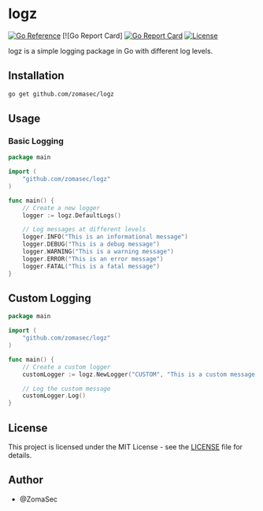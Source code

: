 # logz
[![Go Reference](https://pkg.go.dev/badge/github.com/zomasec/logz.svg)](https://pkg.go.dev/github.com/zomasec/logz) [![Go Report Card]
[![Go Report Card](https://goreportcard.com/badge/github.com/zomasec/logz)](https://goreportcard.com/report/github.com/zomasec/logz)
[![License](https://img.shields.io/github/license/zomasec/logz)](https://github.com/zomasec/logz/blob/main/LICENSE)

logz is a simple logging package in Go with different log levels.

## Installation

```bash
go get github.com/zomasec/logz
```

## Usage

### Basic Logging
```go
package main

import (
    "github.com/zomasec/logz"
)

func main() {
    // Create a new logger
    logger := logz.DefaultLogs()

    // Log messages at different levels
    logger.INFO("This is an informational message")
    logger.DEBUG("This is a debug message")
    logger.WARNING("This is a warning message")
    logger.ERROR("This is an error message")
    logger.FATAL("This is a fatal message")
}
```
## Custom Logging

```go
package main

import (
    "github.com/zomasec/logz"
)

func main() {
    // Create a custom logger
    customLogger := logz.NewLogger("CUSTOM", "This is a custom message with %d args", 42)

    // Log the custom message
    customLogger.Log()
}
```


## License
This project is licensed under the MIT License - see the [LICENSE](LICENSE) file for details.

## Author
- @ZomaSec


